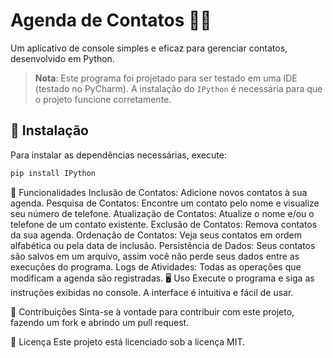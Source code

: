 
# Agenda de Contatos 📒📞

Um aplicativo de console simples e eficaz para gerenciar contatos, desenvolvido em Python.

> **Nota**: Este programa foi projetado para ser testado em uma IDE (testado no PyCharm). A instalação do `IPython` é necessária para que o projeto funcione corretamente.

## 🚀 Instalação

Para instalar as dependências necessárias, execute:

```bash
pip install IPython
```
🌟 Funcionalidades
Inclusão de Contatos: Adicione novos contatos à sua agenda.
Pesquisa de Contatos: Encontre um contato pelo nome e visualize seu número de telefone.
Atualização de Contatos: Atualize o nome e/ou o telefone de um contato existente.
Exclusão de Contatos: Remova contatos da sua agenda.
Ordenação de Contatos: Veja seus contatos em ordem alfabética ou pela data de inclusão.
Persistência de Dados: Seus contatos são salvos em um arquivo, assim você não perde seus dados entre as execuções do programa.
Logs de Atividades: Todas as operações que modificam a agenda são registradas.
🖥️ Uso
Execute o programa e siga as instruções exibidas no console. A interface é intuitiva e fácil de usar.

🤝 Contribuições
Sinta-se à vontade para contribuir com este projeto, fazendo um fork e abrindo um pull request.

📜 Licença
Este projeto está licenciado sob a licença MIT.
